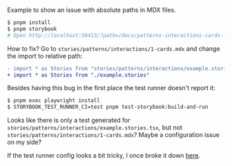 Example to show an issue with absolute paths in MDX files.

```bash
$ pnpm install
$ pnpm storybook
# Open http://localhost:58413/?path=/docs/patterns-interactions-cards--docs and you see an issue.
```

How to fix? Go to `stories/patterns/interactions/1-cards.mdx` and change the import to relative path:

```diff
- import * as Stories from "stories/patterns/interactions/example.stories"
+ import * as Stories from "./example.stories"
```

Besides having this bug in the first place the test runner doesn't report it:

```bash
$ pnpm exec playwright install
$ STORYBOOK_TEST_RUNNER_CI=test pnpm test-storybook:build-and-run
```

Looks like there is only a test generated for `stories/patterns/interactions/example.stories.tsx`, but not `stories/patterns/interactions/1-cards.mdx`? Maybe a configuration issue on my side?

If the test runner config looks a bit tricky, I once broke it down [here](https://gist.github.com/donaldpipowitch/605088fca125845aa0c4ecbeeb21a0f0#intro).
